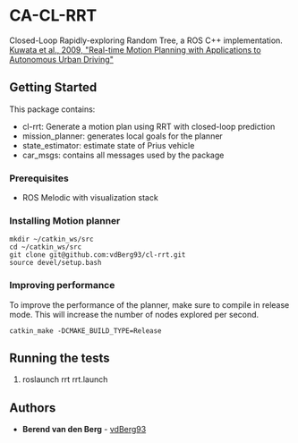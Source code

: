 # CA-CL-RRT
Closed-Loop Rapidly-exploring Random Tree, a ROS C++ implementation.
[Kuwata et al., 2009, "Real-time Motion Planning with Applications to Autonomous Urban Driving"](http://acl.mit.edu/papers/KuwataTCST09.pdf)


## Getting Started
This package contains:
* cl-rrt: Generate a motion plan using RRT with closed-loop prediction
* mission_planner: generates local goals for the planner
* state_estimator: estimate state of Prius vehicle
* car_msgs: contains all messages used by the package

### Prerequisites

* ROS Melodic with visualization stack

### Installing Motion planner

```
mkdir ~/catkin_ws/src
cd ~/catkin_ws/src
git clone git@github.com:vdBerg93/cl-rrt.git
source devel/setup.bash
```
### Improving performance
To improve the performance of the planner, make sure to compile in release mode.
This will increase the number of nodes explored per second.
```
catkin_make -DCMAKE_BUILD_TYPE=Release
```

## Running the tests
1. roslaunch rrt rrt.launch


## Authors

* **Berend van den Berg** - [vdBerg93](https://github.com/vdBerg93)

